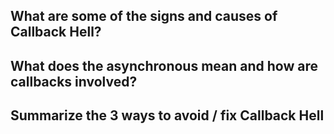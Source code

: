 ## What are some of the signs and causes of Callback Hell?


## What does the asynchronous mean and how are callbacks involved?


## Summarize the 3 ways to avoid / fix Callback Hell